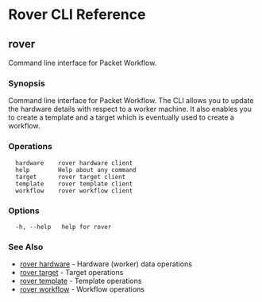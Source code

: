 # Rover CLI Reference

## rover

Command line interface for Packet Workflow.

### Synopsis

Command line interface for Packet Workflow. The CLI allows you to update the hardware details with respect to a worker machine. It also enables you to create a template and a target which is eventually used to create a workflow.

### Operations

```shell
  hardware    rover hardware client
  help        Help about any command
  target      rover target client
  template    rover template client
  workflow    rover workflow client
```

### Options

```
  -h, --help   help for rover
```

### See Also

 - [rover hardware](hardware.md) - Hardware (worker) data operations 
 - [rover target](target.md) - Target operations
 - [rover template](template.md) - Template operations
 - [rover workflow](workflow.md) - Workflow operations


